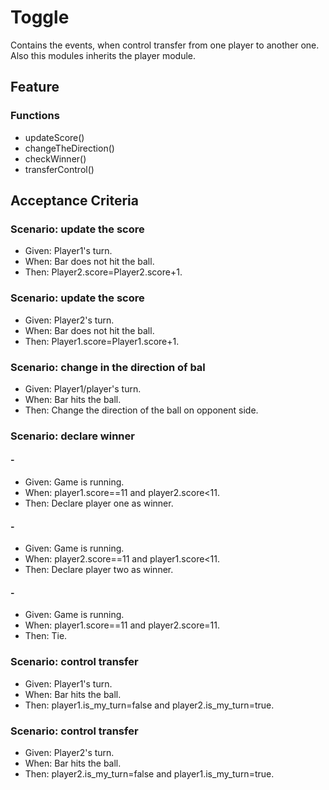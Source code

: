 # Toggle
  Contains the events, when control transfer from one player to another one.
  Also this modules inherits the player module.

## Feature

### Functions
- updateScore()
- changeTheDirection()
- checkWinner()
- transferControl()

## Acceptance Criteria

### Scenario: update the score
- Given: Player1's turn. 
- When: Bar does not hit the ball.
- Then: Player2.score=Player2.score+1.

### Scenario: update the score
- Given: Player2's turn. 
- When: Bar does not hit the ball.
- Then: Player1.score=Player1.score+1.

### Scenario: change in the direction of bal
- Given: Player1/player's turn. 
- When: Bar hits the ball.
- Then: Change the direction of the ball on opponent side.

### Scenario: declare winner
#### -
- Given: Game is running. 
- When: player1.score==11 and player2.score<11.
- Then: Declare player one as winner.
#### -
- Given: Game is running. 
- When: player2.score==11 and player1.score<11.
- Then: Declare player two as winner.
#### -
- Given: Game is running. 
- When: player1.score==11 and player2.score=11.
- Then: Tie.

### Scenario: control transfer
- Given: Player1's turn. 
- When: Bar hits the ball.
- Then: player1.is_my_turn=false and player2.is_my_turn=true.

### Scenario: control transfer
- Given: Player2's turn. 
- When: Bar hits the ball.
- Then: player2.is_my_turn=false and player1.is_my_turn=true.

